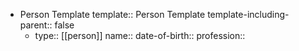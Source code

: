 - Person Template
  template:: Person Template
  template-including-parent:: false
	- type:: [[person]]
	  name::
	  date-of-birth::
	  profession::